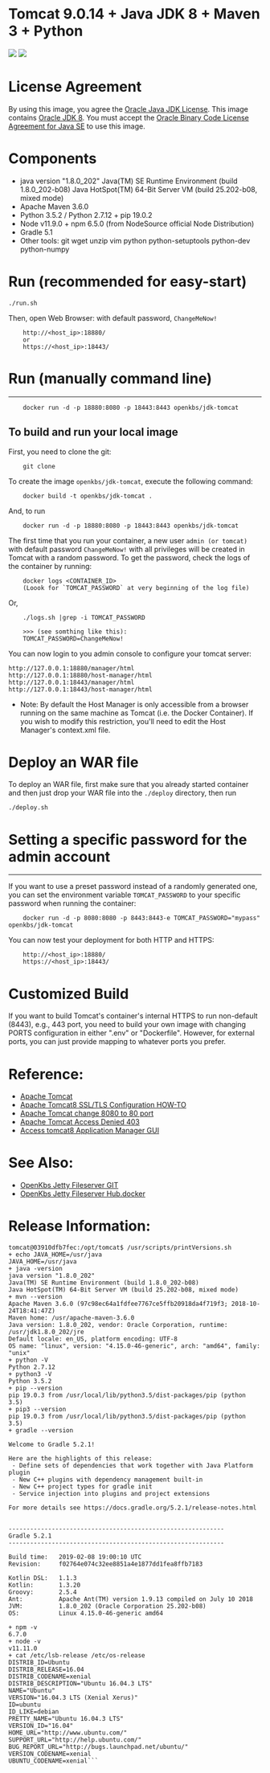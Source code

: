 # Tomcat 9.0.14 + Java JDK 8 + Maven 3 + Python
[![](https://images.microbadger.com/badges/image/openkbs/jdk-tomcat.svg)](https://microbadger.com/images/openkbs/jdk-tomcat "Get your own image badge on microbadger.com") [![](https://images.microbadger.com/badges/version/openkbs/jdk-tomcat.svg)](https://microbadger.com/images/openkbs/jdk-tomcat "Get your own version badge on microbadger.com")

# License Agreement
By using this image, you agree the [Oracle Java JDK License](http://www.oracle.com/technetwork/java/javase/terms/license/index.html).
This image contains [Oracle JDK 8](http://www.oracle.com/technetwork/java/javase/downloads/index.html). You must accept the [Oracle Binary Code License Agreement for Java SE](http://www.oracle.com/technetwork/java/javase/terms/license/index.html) to use this image.

# Components
* java version "1.8.0_202"
  Java(TM) SE Runtime Environment (build 1.8.0_202-b08)
  Java HotSpot(TM) 64-Bit Server VM (build 25.202-b08, mixed mode)
* Apache Maven 3.6.0
* Python 3.5.2 / Python 2.7.12 + pip 19.0.2
* Node v11.9.0 + npm 6.5.0 (from NodeSource official Node Distribution)
* Gradle 5.1
* Other tools: git wget unzip vim python python-setuptools python-dev python-numpy 

# Run (recommended for easy-start)

```
./run.sh
```
Then, open Web Browser: with default password, `ChangeMeNow!`
```
    http://<host_ip>:18880/
    or
    https://<host_ip>:18443/
```

# Run (manually command line)

-------------------------------------------------
```
    docker run -d -p 18880:8080 -p 18443:8443 openkbs/jdk-tomcat
```

To build and run your local image
-------------------------------------------------
First, you need to clone the git:

```
    git clone 
```

To create the image `openkbs/jdk-tomcat`, execute the following command:

```
    docker build -t openkbs/jdk-tomcat .
```
And, to run

```
    docker run -d -p 18880:8080 -p 18443:8443 openkbs/jdk-tomcat
```

The first time that you run your container, a new user `admin (or tomcat)` with default password `ChangeMeNow!` with all privileges
will be created in Tomcat with a random password. To get the password, check the logs
of the container by running:

```
    docker logs <CONTAINER_ID>
    (Loook for `TOMCAT_PASSWORD` at very beginning of the log file)
```
Or,
```
    ./logs.sh |grep -i TOMCAT_PASSWORD
    
    >>> (see somthing like this):
    TOMCAT_PASSWORD=ChangeMeNow!
```

You can now login to you admin console to configure your tomcat server:

    http://127.0.0.1:18880/manager/html
    http://127.0.0.1:18880/host-manager/html
    http://127.0.0.1:18443/manager/html
    http://127.0.0.1:18443/host-manager/html

* Note: By default the Host Manager is only accessible from a browser running on the same machine as Tomcat (i.e. the Docker Container). If you wish to modify this restriction, you'll need to edit the Host Manager's context.xml file.
    

# Deploy an WAR file
To deploy an WAR file, first make sure that you already started container and then just drop your WAR file into the `./deploy` directory, then run
```
./deploy.sh
```

# Setting a specific password for the admin account
-------------------------------------------------

If you want to use a preset password instead of a randomly generated one, you can
set the environment variable `TOMCAT_PASSWORD` to your specific password when running the container:
```
    docker run -d -p 8080:8080 -p 8443:8443-e TOMCAT_PASSWORD="mypass" openkbs/jdk-tomcat
```

You can now test your deployment for both HTTP and HTTPS:

```
    http://<host_ip>:18880/
    https://<host_ip>:18443/
```

# Customized Build
If you want to build Tomcat's container's internal HTTPS to run non-default (8443), e.g., 443 port, you need to build your own image with changing PORTS configuration in either ".env" or "Dockerfile".
However, for external ports, you can just provide mapping to whatever ports you prefer.

# Reference: 
* [Apache Tomcat](https://tomcat.apache.org/)
* [Apache Tomcat8 SSL/TLS Configuration HOW-TO](https://tomcat.apache.org/tomcat-9.0-doc/ssl-howto.html)
* [Apache Tomcat change 8080 to 80 port](https://www.baeldung.com/tomcat-change-port)
* [Apache Tomcat Access Denied 403](https://itpeopleblog.wordpress.com/2018/03/19/access-tomcat8-application-manager-gui/)
* [Access tomcat8 Application Manager GUI](https://itpeopleblog.wordpress.com/2018/03/19/access-tomcat8-application-manager-gui/)

# See Also:
* [OpenKbs Jetty Fileserver GIT](https://github.com/DrSnowbird/jetty-fileserver)
* [OpenKbs Jetty Fileserver Hub.docker](https://hub.docker.com/r/openkbs/jetty-fileserver/)

# Release Information:
```
tomcat@03910dfb7fec:/opt/tomcat$ /usr/scripts/printVersions.sh 
+ echo JAVA_HOME=/usr/java
JAVA_HOME=/usr/java
+ java -version
java version "1.8.0_202"
Java(TM) SE Runtime Environment (build 1.8.0_202-b08)
Java HotSpot(TM) 64-Bit Server VM (build 25.202-b08, mixed mode)
+ mvn --version
Apache Maven 3.6.0 (97c98ec64a1fdfee7767ce5ffb20918da4f719f3; 2018-10-24T18:41:47Z)
Maven home: /usr/apache-maven-3.6.0
Java version: 1.8.0_202, vendor: Oracle Corporation, runtime: /usr/jdk1.8.0_202/jre
Default locale: en_US, platform encoding: UTF-8
OS name: "linux", version: "4.15.0-46-generic", arch: "amd64", family: "unix"
+ python -V
Python 2.7.12
+ python3 -V
Python 3.5.2
+ pip --version
pip 19.0.3 from /usr/local/lib/python3.5/dist-packages/pip (python 3.5)
+ pip3 --version
pip 19.0.3 from /usr/local/lib/python3.5/dist-packages/pip (python 3.5)
+ gradle --version

Welcome to Gradle 5.2.1!

Here are the highlights of this release:
 - Define sets of dependencies that work together with Java Platform plugin
 - New C++ plugins with dependency management built-in
 - New C++ project types for gradle init
 - Service injection into plugins and project extensions

For more details see https://docs.gradle.org/5.2.1/release-notes.html


------------------------------------------------------------
Gradle 5.2.1
------------------------------------------------------------

Build time:   2019-02-08 19:00:10 UTC
Revision:     f02764e074c32ee8851a4e1877dd1fea8ffb7183

Kotlin DSL:   1.1.3
Kotlin:       1.3.20
Groovy:       2.5.4
Ant:          Apache Ant(TM) version 1.9.13 compiled on July 10 2018
JVM:          1.8.0_202 (Oracle Corporation 25.202-b08)
OS:           Linux 4.15.0-46-generic amd64

+ npm -v
6.7.0
+ node -v
v11.11.0
+ cat /etc/lsb-release /etc/os-release
DISTRIB_ID=Ubuntu
DISTRIB_RELEASE=16.04
DISTRIB_CODENAME=xenial
DISTRIB_DESCRIPTION="Ubuntu 16.04.3 LTS"
NAME="Ubuntu"
VERSION="16.04.3 LTS (Xenial Xerus)"
ID=ubuntu
ID_LIKE=debian
PRETTY_NAME="Ubuntu 16.04.3 LTS"
VERSION_ID="16.04"
HOME_URL="http://www.ubuntu.com/"
SUPPORT_URL="http://help.ubuntu.com/"
BUG_REPORT_URL="http://bugs.launchpad.net/ubuntu/"
VERSION_CODENAME=xenial
UBUNTU_CODENAME=xenial```

